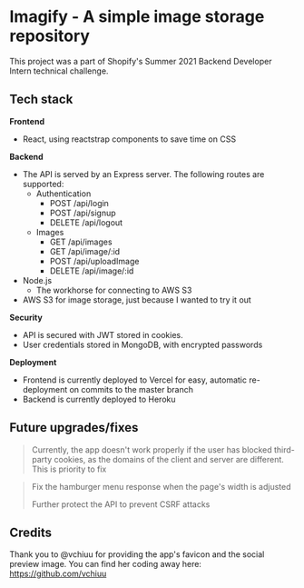 # Imagify - A simple image storage repository

This project was a part of Shopify's Summer 2021 Backend Developer Intern technical challenge.

## Tech stack

**Frontend**

- React, using reactstrap components to save time on CSS

**Backend**

- The API is served by an Express server. The following routes are supported:
  - Authentication
    - POST /api/login
    - POST /api/signup
    - DELETE /api/logout
  - Images
    - GET /api/images
    - GET /api/image/:id
    - POST /api/uploadImage
    - DELETE /api/image/:id
- Node.js
  - The workhorse for connecting to AWS S3
- AWS S3 for image storage, just because I wanted to try it out

**Security**

- API is secured with JWT stored in cookies.
- User credentials stored in MongoDB, with encrypted passwords

**Deployment**

- Frontend is currently deployed to Vercel for easy, automatic re-deployment on commits to the master branch
- Backend is currently deployed to Heroku

## Future upgrades/fixes

> Currently, the app doesn't work properly if the user has blocked third-party cookies, as the domains of the client and server are different. This is priority to fix

> Fix the hamburger menu response when the page's width is adjusted
>
> Further protect the API to prevent CSRF attacks

## Credits

Thank you to @vchiuu for providing the app's favicon and the social preview image. You can find her coding away here: https://github.com/vchiuu
